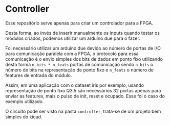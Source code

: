 # Controller
Esse repositório serve apenas para criar um controlador para a FPGA.

Desta forma, ao invés de inserir manualmente os inputs quando testar os módulos criados, podemos utilizar um arduino due para o fazer.

Foi necessário utilizar um arduino due devido ao número de portas de I/O para comunicação paralela com a FPGA, o protocolo para essa comunicação é o envio simples dos bits de dados em ponto fixo utilizando desta forma `n_bits * n_feats` portas de comunicação sendo `n_bits` o número de bits na representação de ponto fixo e `n_feats` o número de features de entrada do módulo.

 Assim, em uma aplicação com o dataset iris por exemplo, usando representação de ponto fixo Q3.5 são necessários 32 portas apenas para enviar as features, mais o pulso de init, reset e ocupado. Esse foi o caso do exemplo utilizado.

O circuito pode ser visto na pasta `controller`, trata-se de um projeto bem simples do kicad.